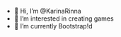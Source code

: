 - 👋 Hi, I’m @KarinaRinna
- 👀 I’m interested  in creating games
- 🌱 I’m currently Bootstrap!d


<!---
KarinaRinna/KarinaRinna is a ✨ special ✨ repository because its `README.md` (this file) appears on your GitHub profile.
You can click the Preview link to take a look at your changes.
--->
 
 

